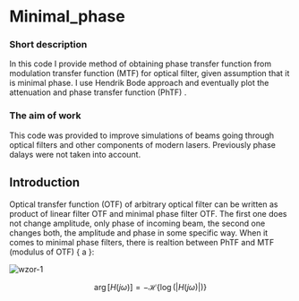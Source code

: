 # Minimal_phase

### Short description

In this code I provide method of obtaining phase transfer function from modulation transfer function (MTF) for optical filter, given assumption that it is minimal phase.  I use Hendrik Bode approach and eventually plot the attenuation and phase transfer function (PhTF) .

### The aim of work

This code was provided to improve simulations of beams going through optical filters and other components of modern lasers. Previously phase dalays were not taken into account.

## Introduction

Optical transfer function (OTF) of arbitrary optical filter can be written as product of linear filter OTF and minimal phase filter OTF. The first one does not change amplitude, only phase of incoming beam, the second one changes both, the amplitude and phase in some specific way. When it comes to minimal phase filters, there is realtion between PhTF and MTF (modulus of OTF) { a }: 

![wzor-1](https://github.com/Szymon975/Minimal_phase/assets/61831227/7bb61e85-55bb-462b-885c-dc31c7e3447b)

$$\arg [H(j\omega)] = - \mathcal{H} \{ \log (| H(j \omega)| ) \}$$

